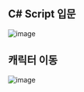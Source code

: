## C# Script 입문
![image](https://github.com/hy31n/game/assets/102163109/d97b5c40-5685-4092-87f9-4ceb53e72a0f)
## 캐릭터 이동
![image](https://github.com/hy31n/game/assets/102163109/7901c44f-d66a-42d2-a9a7-00ebc02b72df)
